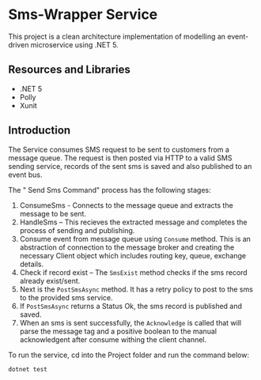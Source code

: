 # Sms-Wrapper Service
This project is a clean architecture implementation of modelling an event-driven microservice using .NET 5.

## Resources and Libraries

- .NET 5
- Polly
- Xunit

## Introduction
The Service consumes SMS request to be sent to customers from a message queue. The request is then posted via HTTP to
a valid SMS sending service, records of the sent sms is saved and also published to an event bus.

The " Send Sms Command" process has the following stages:
1. ConsumeSms - Connects to the message queue and extracts the message to be sent.
2. HandleSms – This recieves the extracted message and completes the process of sending and publishing. 
3. Consume event from message queue using `Consume` method. This is an abstraction of connection to the message broker and creating the
necessary Client object which includes routing key, queue, exchange details.
4. Check if record exist – The `SmsExist` method checks if the sms record already exist/sent.
5. Next is the `PostSmsAsync` method. It has a retry policy to post to the sms to the provided sms service.
6. If `PostSmsAsync` returns a Status Ok, the sms record is published and saved.
7. When an sms is sent successfully, the `Acknowledge` is called that will parse the message tag and a positive boolean to the manual acknowledgent after consume withing the client channel.


To run the service, cd into the Project folder and run the command below:

```bash
dotnet test
```  
